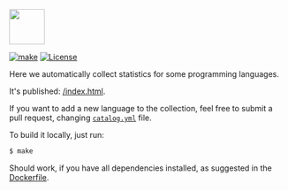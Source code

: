 <img src="https://raw.githubusercontent.com/yegor256/plum/master/logo.svg" height="64px"/>

[![make](https://github.com/yegor256/plum/actions/workflows/make.yml/badge.svg?branch=master)](https://github.com/yegor256/plum/actions/workflows/make.yml)
[![License](https://img.shields.io/badge/license-MIT-green.svg)](https://github.com/yegor256/ctors-vs-size/blob/master/LICENSE.txt)

Here we automatically collect statistics for some programming languages. 

It's published: [/index.html](https://yegor256.github.io/plum/).

If you want to add a new language to the collection, feel free
to submit a pull request, changing [`catalog.yml`](https://github.com/yegor256/plum/blob/master/catalog.yml) file.

To build it locally, just run:

```bash
$ make
```

Should work, if you have all dependencies installed, as suggested in the
[Dockerfile](https://github.com/yegor256/plum/blob/master/Dockerfile).
